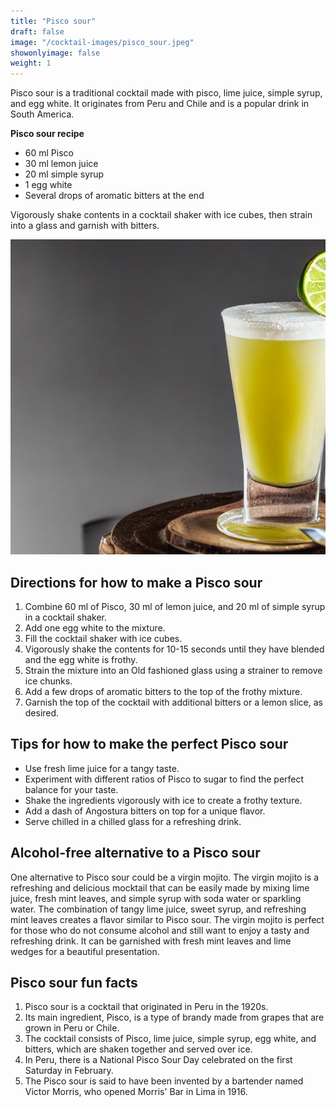```yaml
---
title: "Pisco sour"
draft: false
image: "/cocktail-images/pisco_sour.jpeg"
showonlyimage: false
weight: 1
---
```


Pisco sour is a traditional cocktail made with pisco, lime juice, simple syrup, and egg white. It originates from Peru and Chile and is a popular drink in South America.

<!--more-->

**Pisco sour recipe**

- 60 ml Pisco
- 30 ml lemon juice
- 20 ml simple syrup
- 1 egg white
- Several drops of aromatic bitters at the end


Vigorously shake contents in a cocktail shaker with ice cubes, then strain into a glass and garnish with bitters.

![](/cocktail-images/pisco_sour.jpeg)


## Directions for how to make a Pisco sour

1. Combine 60 ml of Pisco, 30 ml of lemon juice, and 20 ml of simple syrup in a cocktail shaker.
2. Add one egg white to the mixture.
3. Fill the cocktail shaker with ice cubes.
4. Vigorously shake the contents for 10-15 seconds until they have blended and the egg white is frothy.
5. Strain the mixture into an Old fashioned glass using a strainer to remove ice chunks.
6. Add a few drops of aromatic bitters to the top of the frothy mixture.
7. Garnish the top of the cocktail with additional bitters or a lemon slice, as desired.

## Tips for how to make the perfect Pisco sour

- Use fresh lime juice for a tangy taste.
- Experiment with different ratios of Pisco to sugar to find the perfect balance for your taste.
- Shake the ingredients vigorously with ice to create a frothy texture.
- Add a dash of Angostura bitters on top for a unique flavor.
- Serve chilled in a chilled glass for a refreshing drink.

## Alcohol-free alternative to a Pisco sour

One alternative to Pisco sour could be a virgin mojito. The virgin mojito is a refreshing and delicious mocktail that can be easily made by mixing lime juice, fresh mint leaves, and simple syrup with soda water or sparkling water. The combination of tangy lime juice, sweet syrup, and refreshing mint leaves creates a flavor similar to Pisco sour. The virgin mojito is perfect for those who do not consume alcohol and still want to enjoy a tasty and refreshing drink. It can be garnished with fresh mint leaves and lime wedges for a beautiful presentation.

## Pisco sour fun facts

1. Pisco sour is a cocktail that originated in Peru in the 1920s.
2. Its main ingredient, Pisco, is a type of brandy made from grapes that are grown in Peru or Chile.
3. The cocktail consists of Pisco, lime juice, simple syrup, egg white, and bitters, which are shaken together and served over ice.
4. In Peru, there is a National Pisco Sour Day celebrated on the first Saturday in February.
5. The Pisco sour is said to have been invented by a bartender named Victor Morris, who opened Morris' Bar in Lima in 1916.
